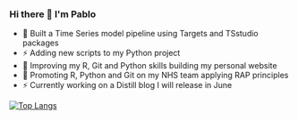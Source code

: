 ### Hi there 👋 I'm Pablo

<!--
**Pablo-source/Pablo-source** is a ✨ _special_ ✨ repository because its `README.md` (this file) appears on your GitHub profile.

Here are some ideas to get you started:  

- 🔭 I’m currently working on ...
- 🌱 I’m currently learning ...
- 👯 I’m looking to collaborate on ...
- 🤔 I’m looking for help with ...
- 💬 Ask me about ...
- 📫 How to reach me: ...
- 😄 Pronouns: ...
- ⚡ Fun fact: ...
![Pablo's GitHub languages](https://github-readme-stats.vercel.app/api/top-langs/?username=PABLO-SOURCE&layout=compact&show_icons=true&theme=radical)
![Pablo's GitHub languages](https://github-readme-stats.vercel.app/api/top-langs/?username=PABLO-SOURCE&hide=javascript,htmllayout=compact&show_icons=true&theme=radical) 
-->

- 🔭 Built a Time Series model pipeline using Targets and TSstudio packages
- ⚡ Adding new scripts to my Python project  
- 🌱 Improving my R, Git and Python skills building my personal website
- 👯 Promoting R, Python and Git on my NHS team applying RAP principles
- ⚡ Currently working on a Distill blog I will release in June

[![Top Langs](https://github-readme-stats.vercel.app/api?username=PABLO-SOURCE&theme=algolia&show_icons=true)](https://github.com/PABLO-SOURCE)

